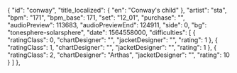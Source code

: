 {
      "id": "conway",
      "title_localized": {
        "en": "Conway's child"
      },
      "artist": "sta",
      "bpm": "171",
      "bpm_base": 171,
      "set": "12_01",
      "purchase": "",
      "audioPreview": 113683,
      "audioPreviewEnd": 124911,
      "side": 0,
      "bg": "tonesphere-solarsphere",
      "date": 1564558000,
      "difficulties": [
        {
          "ratingClass": 0,
          "chartDesigner": "",
          "jacketDesigner": "",
          "rating": 1
        },
        {
          "ratingClass": 1,
          "chartDesigner": "",
          "jacketDesigner": "",
          "rating": 1
        },
        {
          "ratingClass": 2,
          "chartDesigner": "Arthas",
          "jacketDesigner": "",
          "rating": 10
        }
      ]
    },